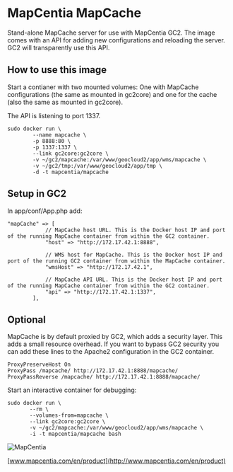 # MapCentia MapCache
Stand-alone MapCache server for use with MapCentia GC2. The image comes with an API for adding new configurations and reloading the server. GC2 will transparently use this API.

## How to use this image
Start a contianer with two mounted volumes: One with MapCache configurations (the same as mounted in gc2core) and one for the cache (also the same as mounted in gc2core).

The API is listening to port 1337.

        
    sudo docker run \
            --name mapcache \
            -p 8888:80 \
            -p 1337:1337 \
            --link gc2core:gc2core \
            -v ~/gc2/mapcache:/var/www/geocloud2/app/wms/mapcache \
            -v ~/gc2/tmp:/var/www/geocloud2/app/tmp \
            -d -t mapcentia/mapcache

## Setup in GC2
In app/conf/App.php add:


    "mapCache" => [
                // MapCache host URL. This is the Docker host IP and port of the running MapCache container from within the GC2 container.
                "host" => "http://172.17.42.1:8888",
    
                // WMS host for MapCache. This is the Docker host IP and port of the running GC2 container from within the MapCache container.
                "wmsHost" => "http://172.17.42.1",
    
                // MapCache API URL. This is the Docker host IP and port of the running MapCache container from within the GC2 container.
                "api" => "http://172.17.42.1:1337",
            ],


## Optional
MapCache is by default proxied by GC2, which adds a security layer. This adds a small resource overhead. If you want to bypass GC2 security you can add these lines to the Apache2 configuration in the GC2 container.

    ProxyPreserveHost On
    ProxyPass /mapcache/ http://172.17.42.1:8888/mapcache/
    ProxyPassReverse /mapcache/ http://172.17.42.1:8888/mapcache/


Start an interactive container for debugging:
    
    sudo docker run \
           --rm \
           --volumes-from=mapcache \
           --link gc2core:gc2core \
           -v ~/gc2/mapcache:/var/www/geocloud2/app/wms/mapcache \
           -i -t mapcentia/mapcache bash
            
                
![MapCentia](https://geocloud.mapcentia.com/assets/images/MapCentia_geocloud_200.png)

[www.mapcentia.com/en/product](http://www.mapcentia.com/en/product)